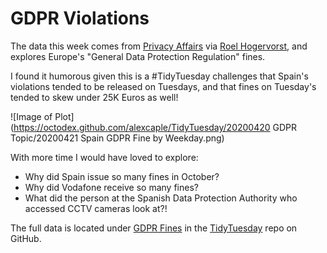 # GDPR Violations
The data this week comes from [Privacy Affairs](https://www.privacyaffairs.com/gdpr-fines/) via [Roel Hogervorst](https://blog.rmhogervorst.nl/blog/2020/04/08/scraping-gdpr-fines/), and explores Europe's "General Data Protection Regulation" fines.

I found it humorous given this is a #TidyTuesday challenges that Spain's violations tended to be released on Tuesdays, and that fines on Tuesday's tended to skew under 25K Euros as well! 

![Image of Plot](https://octodex.github.com/alexcaple/TidyTuesday/20200420 GDPR Topic/20200421 Spain GDPR Fine by Weekday.png)

With more time I would have loved to explore:
 - Why did Spain issue so many fines in October?
 - Why did Vodafone receive so many fines? 
 - What did the person at the Spanish Data Protection Authority who accessed CCTV cameras look at?!
 
The full data is located under [GDPR Fines](https://github.com/rfordatascience/tidytuesday/blob/master/data/2020/2020-04-21/readme.md) in the [TidyTuesday](https://github.com/rfordatascience/tidytuesday) repo on GitHub.